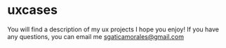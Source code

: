 # uxcases
You will find a description of my ux projects 
I hope you enjoy!
If you have any questions, you can email me sgaticamorales@gmail.com
